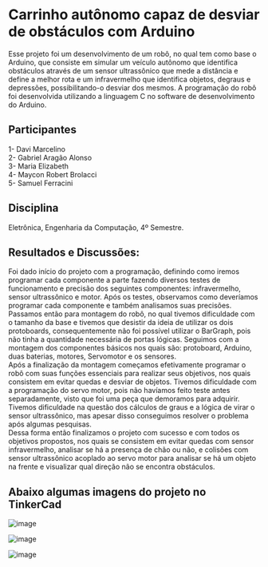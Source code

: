 # Carrinho autônomo capaz de desviar de obstáculos com Arduino

Esse projeto foi um desenvolvimento de um robô, no qual tem como base o Arduino, que consiste em simular um veículo autônomo que identifica obstáculos através de um sensor ultrassônico que mede a distância e define a melhor rota e um infravermelho que identifica objetos, degraus e depressões, possibilitando-o desviar dos mesmos. A programação do robô foi desenvolvida utilizando a linguagem C no software de desenvolvimento do Arduino.

## Participantes
1- Davi Marcelino <br />
2- Gabriel Aragão Alonso <br />
3- Maria Elizabeth <br />
4- Maycon Robert Brolacci <br />
5- Samuel Ferracini <br />

## Disciplina
Eletrônica, Engenharia da Computação, 4º Semestre.

## Resultados e Discussões:
Foi dado início do projeto com a programação, definindo como iremos programar cada componente a parte fazendo diversos testes de funcionamento e precisão dos seguintes componentes: infravermelho, sensor ultrassônico e motor. Após os testes, observamos como deveríamos programar cada componente e também analisamos suas precisões. <br /> 
Passamos então para montagem do robô, no qual tivemos dificuldade com o tamanho da base e tivemos que desistir da ideia de utilizar os dois protoboards, consequentemente não foi possível utilizar o BarGraph, pois não tinha a quantidade necessária de portas lógicas. Seguimos com a montagem dos componentes básicos nos quais são: protoboard, Arduino, duas baterias, motores, Servomotor e os sensores. <br />
Após a finalização da montagem começamos efetivamente programar o robô com suas funções essenciais para realizar seus objetivos, nos quais consistem em evitar quedas e desviar de objetos. Tivemos dificuldade com a programação do servo motor, pois não havíamos feito teste antes separadamente, visto que foi uma peça que demoramos para adquirir. Tivemos dificuldade na questão dos cálculos de graus e a lógica de virar o sensor ultrassônico, mas apesar disso conseguimos resolver o problema após algumas pesquisas. <br />
Dessa forma então finalizamos o projeto com sucesso e com todos os objetivos propostos, nos quais se consistem em evitar quedas com sensor infravermelho, analisar se há a presença de chão ou não, e colisões com sensor ultrassônico acoplado ao servo motor para analisar se há um objeto na frente e visualizar qual direção não se encontra obstáculos.


## Abaixo algumas imagens do projeto no TinkerCad

![image](https://user-images.githubusercontent.com/25436067/112561976-14a6ba00-8db5-11eb-9cec-806167113fe9.png)

![image](https://user-images.githubusercontent.com/25436067/112561998-1e302200-8db5-11eb-8268-9fe931bfdc8c.png)

![image](https://user-images.githubusercontent.com/25436067/112562027-2be5a780-8db5-11eb-9049-41b76e86ecbd.png)

